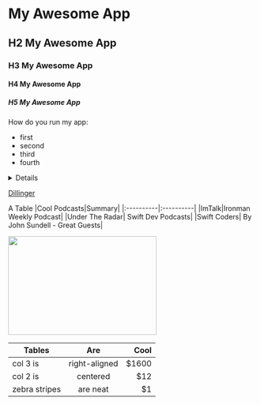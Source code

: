 # My Awesome App
## H2 My Awesome App
### H3 My Awesome App
#### H4 My Awesome App
##### H5 My Awesome App

How do you run my app:
* first
* second
* third
* fourth

<details>
</details>


[Dillinger](https://dillinger.io/)

A Table
|Cool Podcasts|Summary|
|:----------|:----------|
|ImTalk|Ironman Weekly Podcast|
|Under The Radar| Swift Dev Podcasts|
|Swift Coders| By John Sundell - Great Guests|

<p>
<img src = "https://www.google.com/imgres?imgurl=https%3A%2F%2Fstatic.pexels.com%2Fphotos%2F104827%2Fcat-pet-animal-domestic-104827.jpeg&imgrefurl=https%3A%2F%2Fwww.pexels.com%2Fsearch%2Fcat%2F&docid=hVpvvL-HxQGRYM&tbnid=Mp6U7RbYNomHIM%3A&vet=10ahUKEwiEqdGt1_PYAhVFUd8KHROQAdUQMwjfASgBMAE..i&w=5360&h=3560&bih=716&biw=1214&q=cat&ved=0ahUKEwiEqdGt1_PYAhVFUd8KHROQAdUQMwjfASgBMAE&iact=mrc&uact=8"/ width= 300 height = 200>
 </p>

| Tables        | Are           | Cool  |
| ------------- |:-------------:| -----:|
| col 3 is      | right-aligned | $1600 |
| col 2 is      | centered      |   $12 |
| zebra stripes | are neat      |    $1 |
